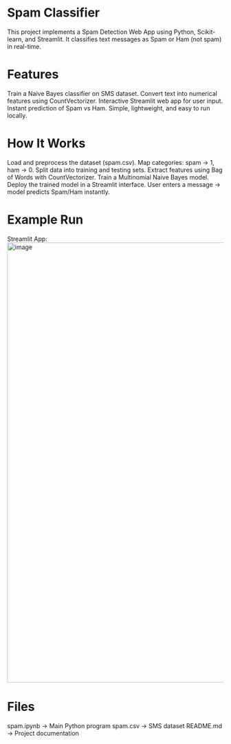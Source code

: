 # Spam Classifier
This project implements a Spam Detection Web App using Python, Scikit-learn, and Streamlit. It classifies text messages as Spam or Ham (not spam) in real-time.

# Features
Train a Naive Bayes classifier on SMS dataset.
Convert text into numerical features using CountVectorizer.
Interactive Streamlit web app for user input.
Instant prediction of Spam vs Ham.
Simple, lightweight, and easy to run locally.

# How It Works
Load and preprocess the dataset (spam.csv).
Map categories: spam → 1, ham → 0.
Split data into training and testing sets.
Extract features using Bag of Words with CountVectorizer.
Train a Multinomial Naive Bayes model.
Deploy the trained model in a Streamlit interface.
User enters a message → model predicts Spam/Ham instantly.

# Example Run
Streamlit App:
<img width="1920" height="1020" alt="image" src="https://github.com/user-attachments/assets/ad41cf77-f515-4636-9225-b0814e9c3141" />

# Files
spam.ipynb → Main Python program
spam.csv → SMS dataset
README.md → Project documentation
